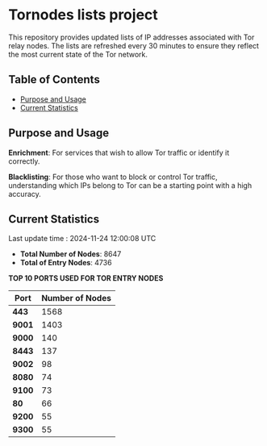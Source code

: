 # Tornodes lists project

This repository provides updated lists of IP addresses associated with Tor relay nodes. The lists are refreshed every 30 minutes to ensure they reflect the most current state of the Tor network.

## Table of Contents

- [Purpose and Usage](#purpose-and-usage)
- [Current Statistics](#current-statistics)


## Purpose and Usage

**Enrichment**: For services that wish to allow Tor traffic or identify it correctly.

**Blacklisting**: For those who want to block or control Tor traffic, understanding which IPs belong to Tor can be a starting point with a high accuracy.

## Current Statistics

Last update time : 2024-11-24 12:00:08 UTC

- **Total Number of Nodes**: 8647
- **Total of Entry Nodes**: 4736

**TOP 10 PORTS USED FOR TOR ENTRY NODES**

| **Port** | **Number of Nodes** |
|------|-----------------|
| **443**   | 1568  |
| **9001**   | 1403  |
| **9000**   | 140  |
| **8443**   | 137  |
| **9002**   | 98  |
| **8080**   | 74  |
| **9100**   | 73  |
| **80**   | 66  |
| **9200**   | 55  |
| **9300**   | 55  |

